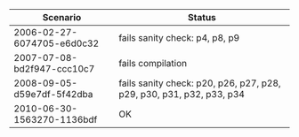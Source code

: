 | **Scenario** | **Status** |
|-----------|--------------------------------------------------------|
| 2006-02-27-6074705-e6d0c32 | fails sanity check: p4, p8, p9 |
| 2007-07-08-bd2f947-ccc10c7 | fails compilation |
| 2008-09-05-d59e7df-5f42dba | fails sanity check: p20, p26, p27, p28, p29, p30, p31, p32, p33, p34 |
| 2010-06-30-1563270-1136bdf | OK |
